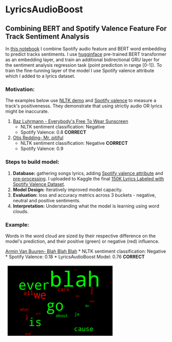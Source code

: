 # LyricsAudioBoost 
## Combining BERT and Spotify Valence Feature For Track Sentiment Analysis

In [this notebook](https://github.com/EdenBD/lyrics-sentiment/blob/master/Tracks_Sentiment_Analysis.ipynb) I combine Spotify audio feature and BERT word embedding to predict tracks sentiments. 
I use [hugginface](https://github.com/huggingface/transformers) pre-trained BERT transformer as an embedding layer, and train an additional bidirectional GRU layer for the sentiment analysis regression task (point prediction in range [0-1]). 
To train the fine-tunning layer of the model I use Spotify valence attribute which I added to a lyrics dataset. 

### Motivation:

The examples below use [NLTK demo](https://text-processing.com/demo/sentiment/) and [Spotify valence](https://developer.spotify.com/console/get-audio-features-track/?id=06AKEBrKUckW0KREUWRnvT) to measure a track's positivenesss. They demonstrate that using strictly audio OR lyrics might be inaccurate. 
  1. [Baz Luhrmann - Everybody's Free To Wear Sunscreen](https://www.youtube.com/watch?v=sTJ7AzBIJoI&t=33s)
     * NLTK sentiment classification: Negative 
     * Spotify Valence: 0.8  **CORRECT**
  2. [Otis Redding- Mr. pitiful](https://www.youtube.com/watch?v=Alo7U0S_VPU)
     * NLTK sentiment classification: Negative **CORRECT** 
     * Spotify Valence: 0.9

### Steps to build model:

 1. **Database:** gathering songs lyrics, adding [Spotify valence attribute](https://developer.spotify.com/documentation/web-api/reference/tracks/get-several-audio-features/) and [pre-processing](https://github.com/EdenBD/lyrics-sentiment/blob/master/Spotify_Dataset.ipynb). I uploaded to Kaggle the final [150K Lyrics Labeled with Spotify Valence Dataset](https://www.kaggle.com/edenbd/150k-lyrics-labeled-with-spotify-valence). 
 2. **Model Design:** Iteratively improved model capacity. 
 3. **Evaluation:** loss and accuracy metrics across 3 buckets - negative, neutral and positive sentiments. 
 4. **Interpretation:** Understanding what the model is learning using word clouds.
 
 ### Example:
Words in the word cloud are sized by their respective difference on the model's prediction, and their positive (green) or negative (red) influence. 
 
  [Armin Van Buuren- Blah Blah Blah](https://www.youtube.com/watch?v=mfJhMfOPWdE)
     * NLTK sentiment classification: Negative
     * Spotify Valence: 0.18
     * LyricsAudioBoost Model: 0.76  **CORRECT** 

 ![Model interpretation - Word cloud](https://github.com/EdenBD/lyrics-sentiment/blob/master/blah_good.png)
 
